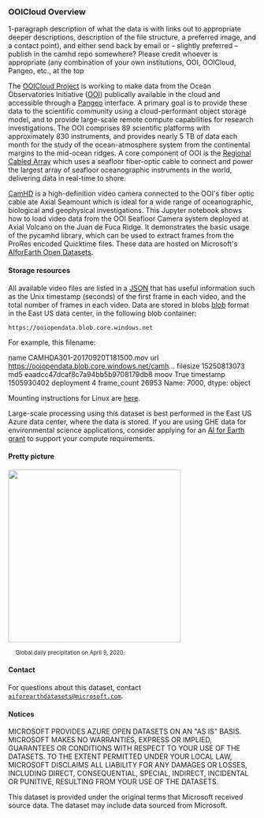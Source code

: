 ### OOICloud Overview

1-paragraph description of what the data is with links out to appropriate deeper descriptions, description of the file structure, a preferred image, and a contact point), and either send back by email or – slightly preferred – publish in the camhd repo somewhere?  Please credit whoever is appropriate (any combination of your own institutions, OOI, OOICloud, Pangeo, etc., at the top

The [OOICloud Project](https://github.com/ooicloud) is working to make data from the Ocean Observatories Initiative ([OOI](https://oceanobservatories.org)) publically available in the cloud and accessible through a [Pangeo](http://pangeo.io/) interface. A primary goal is to provide these data to the scientific community using a cloud-performant object storage model, and to provide large-scale remote compute capabilities for research investigations. The OOI comprises 89 scientific platforms with approximately 830 instruments, and provides nearly 5 TB of data each month for the study of the ocean-atmosphere system from the continental margins to the mid-ocean ridges. A core component of OOI is the [Regional Cabled Array](https://oceanobservatories.org/regional-cabled-array/) which uses a seafloor fiber-optic cable to connect and power the largest array of seafloor oceanographic instruments in the world, delivering data in real-time to shore. 

[CamHD](https://oceanobservatories.org/instrument-class/camhd/) is a high-definition video camera connected to the OOI's fiber optic cable ate Axial Seamount which is ideal for a wide range of oceanographic, biological and geophysical investigations. This Jupyter notebook shows how to load video data from the OOI Seafloor Camera system deployed at Axial Volcano on the Juan de Fuca Ridge. It demonstrates the basic usage of the pycamhd library, which can be used to extract frames from the ProRes encoded Quicktime files. These data are hosted on Microsoft's [AIforEarth Open Datasets](https://azure.microsoft.com/en-us/services/open-datasets/).


#### Storage resources 

All available video files are listed in a [JSON](https://ooiopendata.blob.core.windows.net/camhd/dbcamhd.json) that has useful information such as the Unix timestamp (seconds) of the first frame in each video, and the total number of frames in each video.  Data are stored in blobs [blob](https://ooiopendata.blob.core.windows.net) format in the East US data center, in the following blob container:

`https://ooiopendata.blob.core.windows.net`

For example, this filename:

name                               CAMHDA301-20170920T181500.mov
url            https://ooiopendata.blob.core.windows.net/camh...
filesize                                             15250813073
md5                             eaadcc47dcaf8c7a94bb5b9708179db8
moov                                                        True
timestamp                                             1505930402
deployment                                                     4
frame_count                                                26953
Name: 7000, dtype: object

Mounting instructions for Linux are [here](https://docs.microsoft.com/en-us/azure/storage/blobs/storage-how-to-mount-container-linux).

Large-scale processing using this dataset is best performed in the East US Azure data center, where the data is stored.  If you are using GHE data for environmental science applications, consider applying for an [AI for Earth grant](http://aka.ms/ai4egrants) to support your compute requirements.


#### Pretty picture

<img src="https://ai4edatasetspublicassets.blob.core.windows.net/assets/aod_images/ghe.png" width=350px;><br/>

<p style="font-size:80%;margin-left:15px;">Global daily precipitation on April 9, 2020.</p>


#### Contact

For questions about this dataset, contact [`aiforearthdatasets@microsoft.com`](mailto:aiforearthdatasets@microsoft.com?subject=ghe%20question).


#### Notices

MICROSOFT PROVIDES AZURE OPEN DATASETS ON AN "AS IS" BASIS. MICROSOFT MAKES NO WARRANTIES, EXPRESS OR IMPLIED, GUARANTEES OR CONDITIONS WITH RESPECT TO YOUR USE OF THE DATASETS. TO THE EXTENT PERMITTED UNDER YOUR LOCAL LAW, MICROSOFT DISCLAIMS ALL LIABILITY FOR ANY DAMAGES OR LOSSES, INCLUDING DIRECT, CONSEQUENTIAL, SPECIAL, INDIRECT, INCIDENTAL OR PUNITIVE, RESULTING FROM YOUR USE OF THE DATASETS. 

This dataset is provided under the original terms that Microsoft received source data. The dataset may include data sourced from Microsoft.
